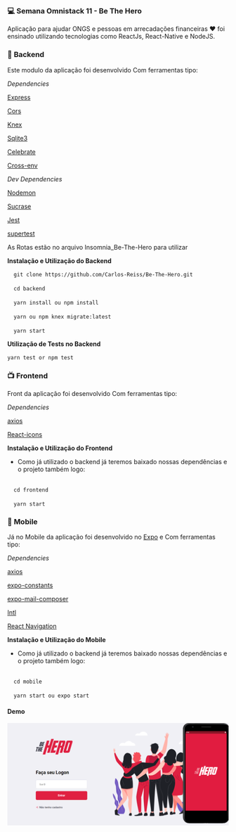 ### 💻️ **Semana Omnistack 11 -  Be The Hero**

Aplicação para ajudar ONGS e pessoas em arrecadações financeiras ♥ foi ensinado utilizando tecnologias como ReactJs, React-Native e NodeJS.

### 🚀️ **Backend**

Este modulo da aplicação foi desenvolvido Com ferramentas tipo:

_Dependencies_

[Express](https://expressjs.com/pt-br/)

[Cors](https://expressjs.com/en/resources/middleware/cors.html)

[Knex](http://knexjs.org)

[Sqlite3]()

[Celebrate](https://www.npmjs.com/package/celebrate)

[Cross-env](https://www.npmjs.com/package/cross-env)

_Dev Dependencies_

[Nodemon](https://nodemon.io/)

[Sucrase](https://github.com/alangpierce/sucrase)

[Jest](https://jestjs.io/)

[supertest](https://github.com/visionmedia/supertest)

As Rotas estão no arquivo Insomnia_Be-The-Hero para utilizar

**Instalação e Utilização do Backend**

```
  git clone https://github.com/Carlos-Reiss/Be-The-Hero.git

  cd backend

  yarn install ou npm install

  yarn ou npm knex migrate:latest

  yarn start

```

**Utilização de Tests no Backend**

```
yarn test or npm test
```

### 📺️ **Frontend** 
Front da aplicação foi desenvolvido Com ferramentas tipo:

_Dependencies_

[axios](https://github.com/axios/axios)

[React-icons]()

**Instalação e Utilização do Frontend**

- Como já utilizado o backend já teremos baixado nossas dependências e o projeto também logo:

```

  cd frontend

  yarn start

```

### 📱️ **Mobile** 
Já no Mobile da aplicação foi desenvolvido no [Expo](https://expo.io/) e Com ferramentas tipo:

_Dependencies_

[axios](https://github.com/axios/axios)

[expo-constants](https://docs.expo.io/versions/latest/sdk/constants/)

[expo-mail-composer](https://docs.expo.io/versions/latest/sdk/mail-composer/)

[Intl](https://www.npmjs.com/package/intl)

[React Navigation](https://reactnavigation.org/)

**Instalação e Utilização do Mobile**

- Como já utilizado o backend já teremos baixado nossas dependências e o projeto também logo:

```

  cd mobile

  yarn start ou expo start

```
#### **Demo**

![](/DemoImage/DemoBeTheHero.png)